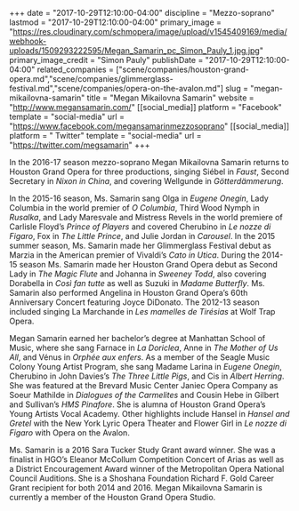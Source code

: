 +++
date = "2017-10-29T12:10:00-04:00"
discipline = "Mezzo-soprano"
lastmod = "2017-10-29T12:10:00-04:00"
primary_image = "https://res.cloudinary.com/schmopera/image/upload/v1545409169/media/webhook-uploads/1509293222595/Megan_Samarin_pc_Simon_Pauly_1.jpg.jpg"
primary_image_credit = "Simon Pauly"
publishDate = "2017-10-29T12:10:00-04:00"
related_companies = ["scene/companies/houston-grand-opera.md","scene/companies/glimmerglass-festival.md","scene/companies/opera-on-the-avalon.md"]
slug = "megan-mikailovna-samarin"
title = "Megan Mikailovna Samarin"
website = "http://www.megansamarin.com/"
[[social_media]]
platform = "Facebook"
template = "social-media"
url = "https://www.facebook.com/megansamarinmezzosoprano"
[[social_media]]
platform = " Twitter"
template = "social-media"
url = "https://twitter.com/megsamarin"
+++

In the 2016-17 season mezzo-soprano Megan Mikailovna Samarin returns to Houston Grand Opera for three productions, singing Siébel in *Faust*, Second Secretary in *Nixon in China*, and covering Wellgunde in *Götterdämmerung*. 

In the 2015-16 season, Ms. Samarin sang Olga in *Eugene Onegin*, Lady Columbia in the world premier of *O Columbia*, Third Wood Nymph in *Rusalka*, and Lady Maresvale and Mistress Revels in the world premiere of Carlisle Floyd’s *Prince of Players* and covered Cherubino in *Le nozze di Figaro*, Fox in *The Little Prince*, and Julie Jordan in *Carousel*. In the 2015 summer season, Ms. Samarin made her Glimmerglass Festival debut as Marzia in the American premier of Vivaldi’s *Cato in Utica*. During the 2014-15 season Ms. Samarin made her Houston Grand Opera debut as Second Lady in *The Magic Flute* and Johanna in *Sweeney Todd*, also covering Dorabella in *Così fan tutte* as well as Suzuki in *Madame Butterfly*. Ms. Samarin also performed Angelina in Houston Grand Opera’s 60th Anniversary Concert featuring Joyce DiDonato. The 2012-13 season included singing La Marchande in *Les mamelles de Tirésias* at Wolf Trap Opera. 

Megan Samarin earned her bachelor’s degree at Manhattan School of Music, where she sang Farnace in *La Doriclea*, Anne in *The Mother of Us All*, and Vénus in *Orphée aux enfers*. As a member of the Seagle Music Colony Young Artist Program, she sang Madame Larina in *Eugene Onegin*, Cherubino in John Davies’s *The Three Little Pigs*, and Cis in *Albert Herring*. She was featured at the Brevard Music Center Janiec Opera Company as Soeur Mathilde in *Dialogues of the Carmelites* and Cousin Hebe in Gilbert and Sullivan’s *HMS Pinafore*. She is alumna of Houston Grand Opera’s Young Artists Vocal Academy. Other highlights include Hansel in *Hansel and Gretel* with the New York Lyric Opera Theater and Flower Girl in *Le nozze di Figaro* with Opera on the Avalon. 

Ms. Samarin is a 2016 Sara Tucker Study Grant award winner. She was a finalist in HGO’s Eleanor McCollum Competition Concert of Arias as well as a District Encouragement Award winner of the Metropolitan Opera National Council Auditions. She is a Shoshana Foundation Richard F. Gold Career Grant recipient for both 2014 and 2016. Megan Mikailovna Samarin is currently a member of the Houston Grand Opera Studio.
